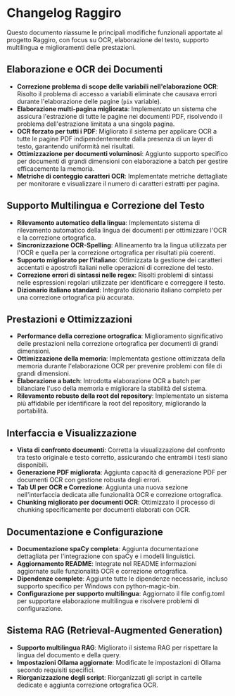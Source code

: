 # Changelog Raggiro

Questo documento riassume le principali modifiche funzionali apportate al progetto Raggiro, con focus su OCR, elaborazione del testo, supporto multilingua e miglioramenti delle prestazioni.

## Elaborazione e OCR dei Documenti

- **Correzione problema di scope delle variabili nell'elaborazione OCR**: Risolto il problema di accesso a variabili eliminate che causava errori durante l'elaborazione delle pagine (`pix` variable).
- **Elaborazione multi-pagina migliorata**: Implementato un sistema che assicura l'estrazione di tutte le pagine nei documenti PDF, risolvendo il problema dell'estrazione limitata a una singola pagina.
- **OCR forzato per tutti i PDF**: Migliorato il sistema per applicare OCR a tutte le pagine PDF indipendentemente dalla presenza di un layer di testo, garantendo uniformità nei risultati.
- **Ottimizzazione per documenti voluminosi**: Aggiunto supporto specifico per documenti di grandi dimensioni con elaborazione a batch per gestire efficacemente la memoria.
- **Metriche di conteggio caratteri OCR**: Implementate metriche dettagliate per monitorare e visualizzare il numero di caratteri estratti per pagina.

## Supporto Multilingua e Correzione del Testo

- **Rilevamento automatico della lingua**: Implementato sistema di rilevamento automatico della lingua dei documenti per ottimizzare l'OCR e la correzione ortografica.
- **Sincronizzazione OCR-Spelling**: Allineamento tra la lingua utilizzata per l'OCR e quella per la correzione ortografica per risultati più coerenti.
- **Supporto migliorato per l'italiano**: Ottimizzata la gestione dei caratteri accentati e apostrofi italiani nelle operazioni di correzione del testo.
- **Correzione errori di sintassi nelle regex**: Risolti problemi di sintassi nelle espressioni regolari utilizzate per identificare e correggere il testo.
- **Dizionario italiano standard**: Integrato dizionario italiano completo per una correzione ortografica più accurata.

## Prestazioni e Ottimizzazioni

- **Performance della correzione ortografica**: Miglioramento significativo delle prestazioni nella correzione ortografica per documenti di grandi dimensioni.
- **Ottimizzazione della memoria**: Implementata gestione ottimizzata della memoria durante l'elaborazione OCR per prevenire problemi con file di grandi dimensioni.
- **Elaborazione a batch**: Introdotta elaborazione OCR a batch per bilanciare l'uso della memoria e migliorare la stabilità del sistema.
- **Rilevamento robusto della root del repository**: Implementato un sistema più affidabile per identificare la root del repository, migliorando la portabilità.

## Interfaccia e Visualizzazione

- **Vista di confronto documenti**: Corretta la visualizzazione del confronto tra testo originale e testo corretto, assicurando che entrambi i testi siano disponibili.
- **Generazione PDF migliorata**: Aggiunta capacità di generazione PDF per documenti OCR con gestione robusta degli errori.
- **Tab UI per OCR e Correzione**: Aggiunta una nuova sezione nell'interfaccia dedicata alle funzionalità OCR e correzione ortografica.
- **Chunking migliorato per documenti OCR**: Ottimizzato il processo di chunking specificamente per documenti elaborati con OCR.

## Documentazione e Configurazione

- **Documentazione spaCy completa**: Aggiunta documentazione dettagliata per l'integrazione con spaCy e i modelli linguistici.
- **Aggiornamento README**: Integrate nel README informazioni aggiornate sulle funzionalità OCR e correzione ortografica.
- **Dipendenze complete**: Aggiunte tutte le dipendenze necessarie, incluso supporto specifico per Windows con python-magic-bin.
- **Configurazione per supporto multilingua**: Aggiornato il file config.toml per supportare elaborazione multilingua e risolvere problemi di configurazione.

## Sistema RAG (Retrieval-Augmented Generation)

- **Supporto multilingua RAG**: Migliorato il sistema RAG per rispettare la lingua del documento e della query.
- **Impostazioni Ollama aggiornate**: Modificate le impostazioni di Ollama secondo requisiti specifici.
- **Riorganizzazione degli script**: Riorganizzati gli script in cartelle dedicate e aggiunta correzione ortografica OCR.